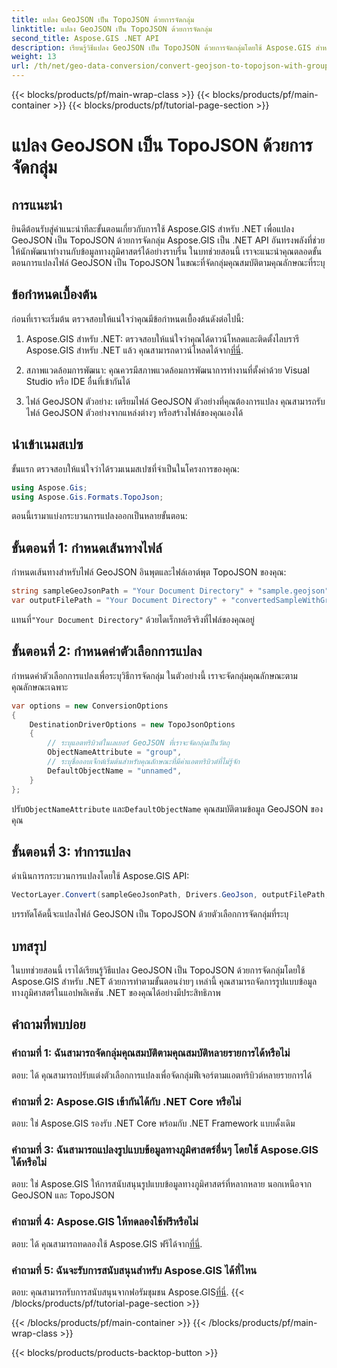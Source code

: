 ```yaml
---
title: แปลง GeoJSON เป็น TopoJSON ด้วยการจัดกลุ่ม
linktitle: แปลง GeoJSON เป็น TopoJSON ด้วยการจัดกลุ่ม
second_title: Aspose.GIS .NET API
description: เรียนรู้วิธีแปลง GeoJSON เป็น TopoJSON ด้วยการจัดกลุ่มโดยใช้ Aspose.GIS สำหรับ .NET ในบทช่วยสอนที่ครอบคลุมนี้
weight: 13
url: /th/net/geo-data-conversion/convert-geojson-to-topojson-with-grouping/
---
```


{{< blocks/products/pf/main-wrap-class >}}
{{< blocks/products/pf/main-container >}}
{{< blocks/products/pf/tutorial-page-section >}}

# แปลง GeoJSON เป็น TopoJSON ด้วยการจัดกลุ่ม

## การแนะนำ

ยินดีต้อนรับสู่คำแนะนำทีละขั้นตอนเกี่ยวกับการใช้ Aspose.GIS สำหรับ .NET เพื่อแปลง GeoJSON เป็น TopoJSON ด้วยการจัดกลุ่ม Aspose.GIS เป็น .NET API อันทรงพลังที่ช่วยให้นักพัฒนาทำงานกับข้อมูลทางภูมิศาสตร์ได้อย่างราบรื่น ในบทช่วยสอนนี้ เราจะแนะนำคุณตลอดขั้นตอนการแปลงไฟล์ GeoJSON เป็น TopoJSON ในขณะที่จัดกลุ่มคุณสมบัติตามคุณลักษณะที่ระบุ

## ข้อกำหนดเบื้องต้น

ก่อนที่เราจะเริ่มต้น ตรวจสอบให้แน่ใจว่าคุณมีข้อกำหนดเบื้องต้นดังต่อไปนี้:

1.  Aspose.GIS สำหรับ .NET: ตรวจสอบให้แน่ใจว่าคุณได้ดาวน์โหลดและติดตั้งไลบรารี Aspose.GIS สำหรับ .NET แล้ว คุณสามารถดาวน์โหลดได้จาก[ที่นี่](https://releases.aspose.com/gis/net/).

2. สภาพแวดล้อมการพัฒนา: คุณควรมีสภาพแวดล้อมการพัฒนาการทำงานที่ตั้งค่าด้วย Visual Studio หรือ IDE อื่นที่เข้ากันได้

3. ไฟล์ GeoJSON ตัวอย่าง: เตรียมไฟล์ GeoJSON ตัวอย่างที่คุณต้องการแปลง คุณสามารถรับไฟล์ GeoJSON ตัวอย่างจากแหล่งต่างๆ หรือสร้างไฟล์ของคุณเองได้

## นำเข้าเนมสเปซ

ขั้นแรก ตรวจสอบให้แน่ใจว่าได้รวมเนมสเปซที่จำเป็นในโครงการของคุณ:

```csharp
using Aspose.Gis;
using Aspose.Gis.Formats.TopoJson;
```


ตอนนี้เรามาแบ่งกระบวนการแปลงออกเป็นหลายขั้นตอน:

## ขั้นตอนที่ 1: กำหนดเส้นทางไฟล์

กำหนดเส้นทางสำหรับไฟล์ GeoJSON อินพุตและไฟล์เอาต์พุต TopoJSON ของคุณ:

```csharp
string sampleGeoJsonPath = "Your Document Directory" + "sample.geojson";
var outputFilePath = "Your Document Directory" + "convertedSampleWithGrouping_out.topojson";
```

 แทนที่`"Your Document Directory"` ด้วยไดเร็กทอรีจริงที่ไฟล์ของคุณอยู่

## ขั้นตอนที่ 2: กำหนดค่าตัวเลือกการแปลง

กำหนดค่าตัวเลือกการแปลงเพื่อระบุวิธีการจัดกลุ่ม ในตัวอย่างนี้ เราจะจัดกลุ่มคุณลักษณะตามคุณลักษณะเฉพาะ

```csharp
var options = new ConversionOptions
{
    DestinationDriverOptions = new TopoJsonOptions
    {
        // ระบุแอตทริบิวต์ในเลเยอร์ GeoJSON ที่เราจะจัดกลุ่มเป็นวัตถุ
        ObjectNameAttribute = "group",
        // ระบุชื่อออบเจ็กต์เริ่มต้นสำหรับคุณลักษณะที่มีค่าแอตทริบิวต์ที่ไม่รู้จัก
        DefaultObjectName = "unnamed",
    }
};
```

 ปรับ`ObjectNameAttribute` และ`DefaultObjectName` คุณสมบัติตามข้อมูล GeoJSON ของคุณ

## ขั้นตอนที่ 3: ทำการแปลง

ดำเนินการกระบวนการแปลงโดยใช้ Aspose.GIS API:

```csharp
VectorLayer.Convert(sampleGeoJsonPath, Drivers.GeoJson, outputFilePath, Drivers.TopoJson, options);
```

บรรทัดโค้ดนี้จะแปลงไฟล์ GeoJSON เป็น TopoJSON ด้วยตัวเลือกการจัดกลุ่มที่ระบุ

## บทสรุป

ในบทช่วยสอนนี้ เราได้เรียนรู้วิธีแปลง GeoJSON เป็น TopoJSON ด้วยการจัดกลุ่มโดยใช้ Aspose.GIS สำหรับ .NET ด้วยการทำตามขั้นตอนง่ายๆ เหล่านี้ คุณสามารถจัดการรูปแบบข้อมูลทางภูมิศาสตร์ในแอปพลิเคชัน .NET ของคุณได้อย่างมีประสิทธิภาพ

## คำถามที่พบบ่อย

### คำถามที่ 1: ฉันสามารถจัดกลุ่มคุณสมบัติตามคุณสมบัติหลายรายการได้หรือไม่
ตอบ: ได้ คุณสามารถปรับแต่งตัวเลือกการแปลงเพื่อจัดกลุ่มฟีเจอร์ตามแอตทริบิวต์หลายรายการได้

### คำถามที่ 2: Aspose.GIS เข้ากันได้กับ .NET Core หรือไม่
ตอบ: ใช่ Aspose.GIS รองรับ .NET Core พร้อมกับ .NET Framework แบบดั้งเดิม

### คำถามที่ 3: ฉันสามารถแปลงรูปแบบข้อมูลทางภูมิศาสตร์อื่นๆ โดยใช้ Aspose.GIS ได้หรือไม่
ตอบ: ใช่ Aspose.GIS ให้การสนับสนุนรูปแบบข้อมูลทางภูมิศาสตร์ที่หลากหลาย นอกเหนือจาก GeoJSON และ TopoJSON

### คำถามที่ 4: Aspose.GIS ให้ทดลองใช้ฟรีหรือไม่
 ตอบ: ได้ คุณสามารถทดลองใช้ Aspose.GIS ฟรีได้จาก[ที่นี่](https://releases.aspose.com/).

### คำถามที่ 5: ฉันจะรับการสนับสนุนสำหรับ Aspose.GIS ได้ที่ไหน
 ตอบ: คุณสามารถรับการสนับสนุนจากฟอรัมชุมชน Aspose.GIS[ที่นี่](https://forum.aspose.com/c/gis/33).
{{< /blocks/products/pf/tutorial-page-section >}}

{{< /blocks/products/pf/main-container >}}
{{< /blocks/products/pf/main-wrap-class >}}

{{< blocks/products/products-backtop-button >}}
